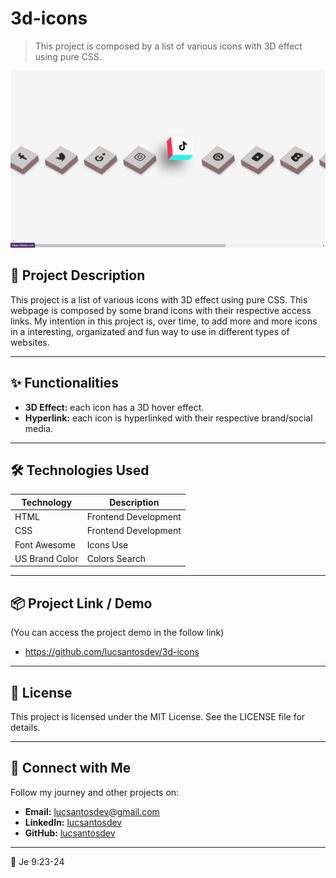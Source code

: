 # 3d-icons
> This project is composed by a list of various icons with 3D effect using pure CSS.

![Project Presentation](./3d-icons-image.png)

## 🚀 Project Description  
This project is a list of various icons with 3D effect using pure CSS. This webpage is composed by some brand icons with their respective access links. My intention in this project is, over time, to add more and more icons in a interesting, organizated and fun way to use in different types of websites.

---

## ✨ Functionalities  
- **3D Effect:** each icon has a 3D hover effect. 
- **Hyperlink:** each icon is hyperlinked with their respective brand/social media.

---

## 🛠️ Technologies Used  
| Technology        | Description         |  
|--------------------|---------------------|  
| HTML          | Frontend Development      |  
| CSS         | Frontend Development      |  
| Font Awesome          | Icons Use      |  
| US Brand Color         | Colors Search     |  

---

## 📦 Project Link / Demo  
(You can access the project demo in the follow link)
* https://github.com/lucsantosdev/3d-icons

---

## 📝 License
This project is licensed under the MIT License. See the LICENSE file for details.

---

## 💬 Connect with Me
Follow my journey and other projects on:
- **Email:** [lucsantosdev@gmail.com](mailto:lucsantosdev@gmail.com)
- **LinkedIn:** [lucsantosdev](https://github.com/lucsantosdev)
- **GitHub:** [lucsantosdev](https://github.com/lucsantosdev)

---

🧠 Je 9:23-24
